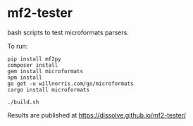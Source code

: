 # mf2-tester
bash scripts to test microformats parsers.

To run:

    pip install mf2py
    composer install
    gem install microformats
    npm install
    go get -u willnorris.com/go/microformats
    cargo install microformats

    ./build.sh

Results are published at https://dissolve.github.io/mf2-tester/
